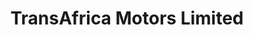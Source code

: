 ---
title: "TransAfrica Motors Limited"
url: /mombasa/transafrica-motors-limited/
shop: Autohaus
---